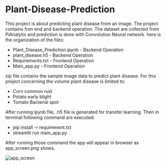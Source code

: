 # Plant-Disease-Prediction

This project is about predicting plant disease from an image. The project contains fron end and backend operation. The dataset are collected from PiAnalytix and prediction is done with Convolution Neural network. here is the organization of the files:

* Plant_Disease_Prediction.ipynb - Backend Operation
* plant_disease.h5 - Backend Operation
* Requirements.txt - Frontend Operation
* Main_app.py - Frontend Operation

zip file contains the sample image data to predict plant disease. For this project concerning the volume plant disease is limited to:

* Corn common rust
* Potato early blight
* Tomato Bacterial spot

After running ipynb file, .h5 file is generated for transfer learning. Then in terminal following command are executed:

* pip install -r requirement.txt
* streamlit run main_app.py

After running those command the app will appear in browser as app_screen.png shows.

![app_screen](https://user-images.githubusercontent.com/70243598/172761686-1913d184-0fbf-4290-99dd-903f521ecaaf.png)
